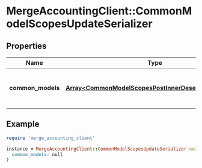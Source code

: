 # MergeAccountingClient::CommonModelScopesUpdateSerializer

## Properties

| Name | Type | Description | Notes |
| ---- | ---- | ----------- | ----- |
| **common_models** | [**Array&lt;CommonModelScopesPostInnerDeserializerRequest&gt;**](CommonModelScopesPostInnerDeserializerRequest.md) | The common model scopes to update. |  |

## Example

```ruby
require 'merge_accounting_client'

instance = MergeAccountingClient::CommonModelScopesUpdateSerializer.new(
  common_models: null
)
```

